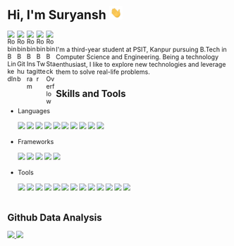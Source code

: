 
<!--
**Suryansh1004/Suryansh1004** is a ✨ _special_ ✨ repository because its `README.md` (this file) appears on your GitHub profile.

Here are some ideas to get you started:

- 🔭 I’m currently working on ...
- 🌱 I’m currently learning ...
- 👯 I’m looking to collaborate on ...
- 🤔 I’m looking for help with ...
- 💬 Ask me about ...
- 📫 How to reach me: ...
- 😄 Pronouns: ...
- ⚡ Fun fact: ...
-->
 
<!-- <img align="right" width="120" src="./assets/icon.png"> -->

<h1>Hi, I'm Suryansh <img width="30px" src="./assets/hand.gif"></h1>

<a href="https://www.linkedin.com/in/suryansh-tripathi/"> <img align="left" alt="Robin B LinkedIn" width="22px" src="https://cdn.jsdelivr.net/npm/simple-icons@v3/icons/linkedin.svg"/></a> 
<a href="https://github.com/Suryansh1004"> <img align="left" alt="Robin B Github" width="22px" src="https://cdn.jsdelivr.net/npm/simple-icons@v3/icons/github.svg"/></a>
<a href="https://www.instagram.com/suryansh___tripathi/"> <img align="left" alt="Robin B Instagram" width="22px" src="https://cdn.jsdelivr.net/npm/simple-icons@v3/icons/instagram.svg"/></a>
<a href="https://twitter.com/Suryans20675407"> <img align="left" alt="Robin B Twitter" width="22px" src="https://cdn.jsdelivr.net/npm/simple-icons@v3/icons/twitter.svg"/></a>
<a href="https://stackoverflow.com/users/14064933/suryansh-tripathi"> <img align="left" alt="Robin B Stack Overflow" width="22px" src="https://cdn.jsdelivr.net/npm/simple-icons@v3/icons/stackoverflow.svg"/></a>

<br/>
<br/>
I'm a third-year student at PSIT, Kanpur pursuing B.Tech in Computer Science and Engineering. Being a technology enthusiast, I like to explore new technologies and leverage them to solve real-life problems. 
 <br/>
 
## Skills and Tools

<ul>
<li>Languages</li>
</br>
<!-- <img src="https://img.shields.io/badge/PHP-777BB4?style=flat&logo=php&logoColor=white"> -->
<img src="https://img.shields.io/badge/HTML-E34F26?style=flat&logo=html5&logoColor=white">
<img src="https://img.shields.io/badge/CSS-1572B6?style=flat&logo=css3&logoColor=white">
<img src="https://img.shields.io/badge/JavaScript-F7DF1E?style=flat&logo=javascript&logoColor=white">
<img src="https://img.shields.io/badge/Python-3776AB?style=flat&logo=python&logoColor=white">
<img src="https://img.shields.io/badge/Markdown-000000?style=flat&logo=markdown&logoColor=white">
<img src="https://img.shields.io/badge/NodeJS-339933?style=flat&logo=node.js&logoColor=white">
<img src="https://img.shields.io/badge/Json-000000?style=flat&logo=json&logoColor=white">
<img src="https://img.shields.io/badge/Java-007396?style=flat&logo=java&logoColor=white">
<img src="https://img.shields.io/badge/Dart-white?style=flat&logo=dart&logoColor=blue">
<img src="https://img.shields.io/badge/C lang-A8B9CC?style=flat&logo=c&logoColor=white">
</br>
</br>
<li>Frameworks</li>
</br>
<img src="https://img.shields.io/badge/Bootstrap-563D7C?style=flat&logo=bootstrap&logoColor=white"> 
<img src="https://img.shields.io/badge/React-61DAFB?style=flat&logo=react&logoColor=white"> 
<img src="https://img.shields.io/badge/GraphQL-E10098?style=flat&logo=graphql&logoColor=white">
<img src="https://img.shields.io/badge/JQuery-0769AD?style=flat&logo=jquery&logoColor=white"> 
<img src="https://img.shields.io/badge/Flutter-white?style=flat&logo=flutter&logoColor=blue"> 
</br>
</br>
<li>Tools</li>
</br>
<img src="https://img.shields.io/badge/Visual Studio Code-007ACC?style=flat&logo=visual-studio-code&logoColor=white"> 
<img src="https://img.shields.io/badge/Android Studio-white?style=flat&logo=android-studio&logoColor=brightgreen">
<img src="https://img.shields.io/badge/Photoshop-31A8FF?style=flat&logo=adobe-photoshop&logoColor=white">
<img src="https://img.shields.io/badge/Adobe XD-FF26BE?style=flat&logo=adobe-xd&logoColor=white">
<img src="https://img.shields.io/badge/Burp Suite-orange?style=flat&logo=burp-suite&logoColor=orange">
<img src="https://img.shields.io/badge/Linux Debian-A81D33?style=flat&logo=debian&logoColor=white">
<img src="https://img.shields.io/badge/Eclipse IDE-2C2255?style=flat&logo=eclipse-ide&logoColor=white">
<img src="https://img.shields.io/badge/Git-F05032?style=flat&logo=git&logoColor=white">   
<img src="https://img.shields.io/badge/MySQL-4479A1?style=flat&logo=mysql&logoColor=white">  
<img src="https://img.shields.io/badge/SQLite-003B57?style=flat&logo=sqlite&logoColor=white"> 
<img src="https://img.shields.io/badge/Yarn-2C8EBB?style=flat&logo=yarn&logoColor=white">
<img src="https://img.shields.io/badge/NPM-CB3837?style=flat&logo=npm&logoColor=white"> 
<img src="https://img.shields.io/badge/IDA Freeware-green?style=flat&logo=ida-freeware&logoColor=white"> 

</br>
</br>
</ul>
  
## Github Data Analysis

<a href="https://github.com/Suryansh1004">
  <img height="170em" src="https://github-readme-stats.vercel.app/api?username=Suryansh1004&show_icons=true&count_private=true" />
  <img height="170em" src="https://github-readme-stats.vercel.app/api/top-langs/?username=Suryansh1004&layout=compact" />
</a>

</br>
 
